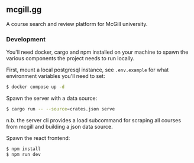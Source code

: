 ## mcgill.gg

A course search and review platform for McGill university.

### Development

You'll need docker, cargo and npm installed on your machine to spawn the various
components the project needs to run locally.

First, mount a local postgresql instance, see `.env.example` for what
environment variables you'll need to set:

```bash
$ docker compose up -d
```

Spawn the server with a data source:

```bash
$ cargo run -- --source=crates.json serve
```

n.b. the server cli provides a load subcommand for scraping all courses from
mcgill and building a json data source.

Spawn the react frontend:

```bash
$ npm install
$ npm run dev
```
